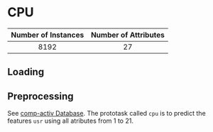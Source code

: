# CPU

| Number of Instances | Number of Attributes |
| :---: | :---: |
| 8192 | 27 |

## Loading

## Preprocessing

See [comp-activ Database](http://www.cs.toronto.edu/~delve/data/comp-activ/compActivDetail.html). The prototask called `cpu` is to predict the features `usr` using all atributes from 1 to 21.

